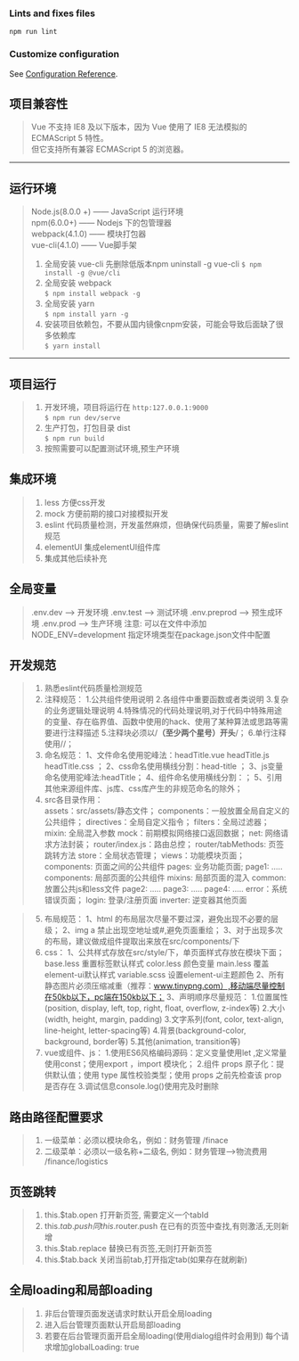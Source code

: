 
### Lints and fixes files
```
npm run lint
```

### Customize configuration
See [Configuration Reference](https://cli.vuejs.org/config/).

## 项目兼容性 ##
>  Vue 不支持 IE8 及以下版本，因为 Vue 使用了 IE8 无法模拟的 ECMAScript 5 特性。  
>  但它支持所有兼容 ECMAScript 5 的浏览器。
   
  
--------------------------
   
  
## 运行环境 ##
>  
>  Node.js(8.0.0 +) —— JavaScript 运行环境  
>  npm(6.0.0+) —— Nodejs 下的包管理器  
>  webpack(4.1.0) —— 模块打包器  
>  vue-cli(4.1.0) —— Vue脚手架
>  
>  
>  1. 全局安装 vue-cli  先删除低版本npm uninstall -g vue-cli
> `$ npm install -g @vue/cli`
>  2. 全局安装 webpack  
> `$ npm install webpack -g`
>  3. 全局安装 yarn  
> `$ npm install yarn -g`
>  4. 安装项目依赖包，不要从国内镜像cnpm安装，可能会导致后面缺了很多依赖库  
> `$ yarn install`
  
  
--------------------------
  
  
## 项目运行 ##
>  1. 开发环境，项目将运行在 `http:127.0.0.1:9000`  
> `$ npm run dev/serve` 
>  2. 生产打包，打包目录 dist  
> `$ npm run build`
>  3. 按照需要可以配置测试环境,预生产环境

## 集成环境 ##
>  1. less 方便css开发
>  2. mock 方便前期的接口对接模拟开发
>  3. eslint 代码质量检测，开发虽然麻烦，但确保代码质量，需要了解eslint规范
>  4. elementUI 集成elementUI组件库
>  5. 集成其他后续补充

## 全局变量 ##
> .env.dev --> 开发环境
> .env.test --> 测试环境
> .env.preprod --> 预生成环境
> .env.prod --> 生产环境
>  注意: 可以在文件中添加NODE_ENV=development 指定环境类型在package.json文件中配置

## 开发规范 ##
>  1. 熟悉eslint代码质量检测规范
>  2. 注释规范：
>     1.公共组件使用说明
>     2.各组件中重要函数或者类说明
>     3.复杂的业务逻辑处理说明
>     4.特殊情况的代码处理说明,对于代码中特殊用途的变量、存在临界值、函数中使用的hack、使用了某种算法或思路等需要进行注释描述
>     5.注释块必须以/**（至少两个星号）开头**/；
>     6.单行注释使用//；
>  3. 命名规范：
>     1、文件命名使用驼峰法：headTitle.vue  headTitle.js headTitle.css ；
>     2、css命名使用横线分割：head-title ；
>     3、js变量命名使用驼峰法:headTitle；
>     4、组件命名使用横线分割：<vue-header></vue-header>；
>     5、引用其他来源组件库、js库、css库产生的非规范命名的除外；
>  4. src各目录作用：  
>     assets：src/assets/静态文件；
>     components：一般放置全局自定义的公共组件；
>     directives：全局自定义指令；
>     filters：全局过滤器；
>     mixin: 全局混入参数
>     mock：前期模拟网络接口返回数据；
>     net: 网络请求方法封装；
>     router/index.js：路由总控；
>     router/tabMethods: 页签跳转方法
>     store：全局状态管理；
>     views：功能模块页面；
>         components: 页面之间的公共组件
>         pages: 业务功能页面;
>              page1: .....
>                    components: 局部页面的公共组件
>                    mixins: 局部页面的混入
>                    common: 放置公共js和less文件
>              page2: .....
>              page3: .....
>              page4: .....
>         error：系统错误页面；
>         login: 登录/注册页面
>         inverter: 逆变器其他页面

>  5. 布局规范：
>     1、html 的布局层次尽量不要过深，避免出现不必要的层级；
>     2、img a 禁止出现空地址或#,避免页面重绘；
>     3、对于出现多次的布局，建议做成组件提取出来放在src/components/下
>  6. css：
>     1、公共样式存放在src/style/下，单页面样式存放在模块下面；
>         base.less 重置标签默认样式 
>         color.less 颜色变量
>         main.less 覆盖element-ui默认样式
>         variable.scss 设置element-ui主题颜色
>     2、所有静态图片必须压缩减重（推荐：www.tinypng.com）,移动端尽量控制在50kb以下，pc端在150kb以下；
>     3、声明顺序尽量规范： 
>       1.位置属性(position, display, left, top, right, float, overflow, z-index等)
>       2.大小(width, height, margin, padding)
>       3.文字系列(font, color, text-align, line-height, letter-spacing等)
>       4.背景(background-color, background, border等)
>       5.其他(animation, transition等)
>  7. vue或组件、js：
>     1.使用ES6风格编码源码：定义变量使用let ,定义常量使用const；使用export ，import 模块化；
>     2.组件 props 原子化：提供默认值；使用 type 属性校验类型；使用 props 之前先检查该 prop 是否存在
>     3.调试信息console.log()使用完及时删除

## 路由路径配置要求 ##   
>  1. 一级菜单：必须以模块命名，例如：财务管理 /finace
>  2. 二级菜单：必须以一级名称+二级名, 例如：财务管理-->物流费用 /finance/logistics

## 页签跳转 ## 
> 1. this.$tab.open 打开新页签, 需要定义一个tabId
> 2. this.$tab.push 同this.$router.push 在已有的页签中查找,有则激活,无则新增
> 3. this.$tab.replace 替换已有页签,无则打开新页签
> 4. this.$tab.back 关闭当前tab,打开指定tab(如果存在就刷新)

## 全局loading和局部loading
> 1. 非后台管理页面发送请求时默认开启全局loading
> 2. 进入后台管理页面默认开启局部loading
> 3. 若要在后台管理页面开启全局loading(使用dialog组件时会用到) 每个请求增加globalLoading: true
 

